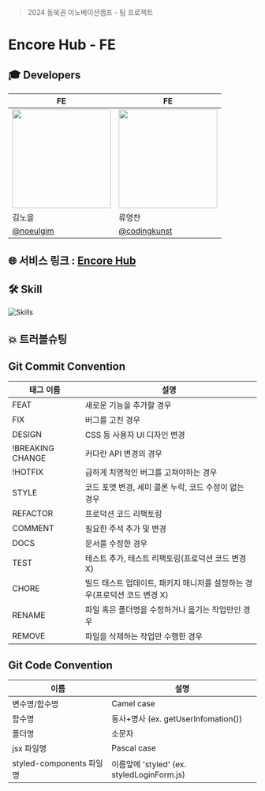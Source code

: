 > 2024 동북권 이노베이션캠프 - 팀 프로젝트
# Encore Hub - FE
## 🎓 Developers
| FE | FE |
| --- | --- |
| <img style="width: 200px;" src="https://avatars.githubusercontent.com/u/113411111?v=4" /> | <img style="width: 200px;" src="https://avatars.githubusercontent.com/u/121416591?v=4" /> |
| 김노을 | 류영찬 |
| [@noeulgim](https://github.com/noeulgim) | [@codingkunst](https://github.com/codingkunst) |
## 🌐 서비스 링크 : [Encore Hub](https://encorehub.vercel.app)
## 🛠️ Skill
![Skills](https://skillicons.dev/icons?i=git,html,css,js,react,vite,yarn,tailwind,bootstrap)
## 💥 트러블슈팅
## Git Commit Convention
| 태그 이름 | 설명 |
| --- | --- |
| FEAT | 새로운 기능을 추가할 경우 |
| FIX | 버그를 고친 경우 |
| DESIGN | CSS 등 사용자 UI 디자인 변경 |
| !BREAKING CHANGE | 커다란 API 변경의 경우 |
| !HOTFIX | 급하게 치명적인 버그를 고쳐야하는 경우 |
| STYLE | 코드 포맷 변경, 세미 콜론 누락, 코드 수정이 없는 경우 |
| REFACTOR | 프로덕션 코드 리팩토링 |
| COMMENT | 필요한 주석 추가 및 변경 |
| DOCS | 문서를 수정한 경우 |
| TEST | 테스트 추가, 테스트 리팩토링(프로덕션 코드 변경 X) |
| CHORE | 빌드 태스트 업데이트, 패키지 매니저를 설정하는 경우(프로덕션 코드 변경 X) |
| RENAME | 파일 혹은 폴더명을 수정하거나 옮기는 작업만인 경우 |
| REMOVE | 파일을 삭제하는 작업만 수행한 경우 |
## Git Code Convention
|이름|설명|
|---|---|
|변수명/함수명|Camel case|
|함수명|동사+명사 (ex. getUserInfomation())|
|폴더명|소문자|
|jsx 파일명| Pascal case|
|styled-components 파일명| 이름앞에 'styled' (ex. styledLoginForm.js)|